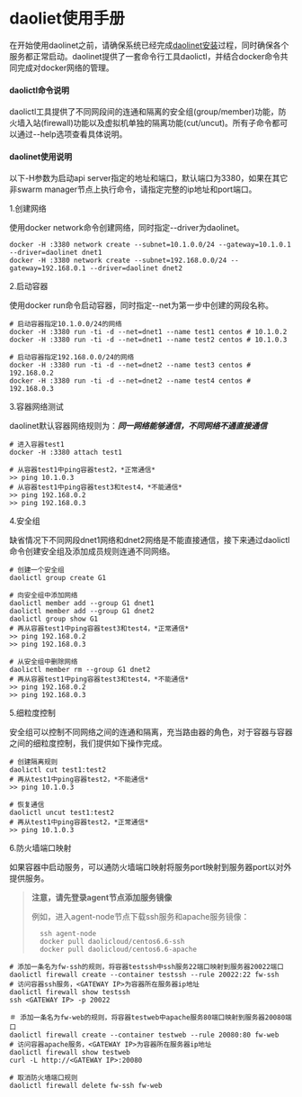daoliet使用手册
=========

在开始使用daolinet之前，请确保系统已经完成[daolinet安装](../../../daolinet/blob/master/InstallGuide.md)过程，同时确保各个服务都正常启动。daolinet提供了一套命令行工具daolictl，并结合docker命令共同完成对docker网络的管理。

#### daolictl命令说明

daolictl工具提供了不同网段间的连通和隔离的安全组(group/member)功能，防火墙入站(firewall)功能以及虚拟机单独的隔离功能(cut/uncut)。所有子命令都可以通过--help选项查看具体说明。

#### daolinet使用说明

以下-H参数为启动api server指定的地址和端口，默认端口为3380，如果在其它非swarm manager节点上执行命令，请指定完整的ip地址和port端口。

1.创建网络

使用docker network命令创建网络，同时指定--driver为daolinet。

    docker -H :3380 network create --subnet=10.1.0.0/24 --gateway=10.1.0.1 --driver=daolinet dnet1
    docker -H :3380 network create --subnet=192.168.0.0/24 --gateway=192.168.0.1 --driver=daolinet dnet2

2.启动容器

使用docker run命令启动容器，同时指定--net为第一步中创建的网段名称。

    # 启动容器指定10.1.0.0/24的网络
    docker -H :3380 run -ti -d --net=dnet1 --name test1 centos # 10.1.0.2
    docker -H :3380 run -ti -d --net=dnet1 --name test2 centos # 10.1.0.3

    # 启动容器指定192.168.0.0/24的网络
    docker -H :3380 run -ti -d --net=dnet2 --name test3 centos # 192.168.0.2
    docker -H :3380 run -ti -d --net=dnet2 --name test4 centos # 192.168.0.3

3.容器网络测试

daolinet默认容器网络规则为：***同一网络能够通信，不同网络不通直接通信***

    # 进入容器test1
    docker -H :3380 attach test1

    # 从容器test1中ping容器test2，*正常通信*
    >> ping 10.1.0.3
    # 从容器test1中ping容器test3和test4，*不能通信*
    >> ping 192.168.0.2
    >> ping 192.168.0.3

4.安全组

缺省情况下不同网段dnet1网络和dnet2网络是不能直接通信，接下来通过daolictl命令创建安全组及添加成员规则连通不同网络。

    # 创建一个安全组
    daolictl group create G1

    # 向安全组中添加网络
    daolictl member add --group G1 dnet1
    daolictl member add --group G1 dnet2
    daolictl group show G1
    # 再从容器test1中ping容器test3和test4，*正常通信*
    >> ping 192.168.0.2
    >> ping 192.168.0.3

    # 从安全组中删除网络
    daolictl member rm --group G1 dnet2
    # 再从容器test1中ping容器test3和test4，*不能通信*
    >> ping 192.168.0.2
    >> ping 192.168.0.3

5.细粒度控制

安全组可以控制不同网络之间的连通和隔离，充当路由器的角色，对于容器与容器之间的细粒度控制，我们提供如下操作完成。

    # 创建隔离规则
    daolictl cut test1:test2
    # 再从test1中ping容器test2，*不能通信*
    >> ping 10.1.0.3

    # 恢复通信
    daolictl uncut test1:test2
    # 再从test1中ping容器test2，*正常通信*
    >> ping 10.1.0.3

6.防火墙端口映射

如果容器中启动服务，可以通防火墙端口映射将服务port映射到服务器port以对外提供服务。

> **注意，请先登录agent节点添加服务镜像**
>
> 例如，进入agent-node节点下载ssh服务和apache服务镜像：
>
>       ssh agent-node
>       docker pull daolicloud/centos6.6-ssh
>       docker pull daolicloud/centos6.6-apache

    # 添加一条名为fw-ssh的规则，将容器testssh中ssh服务22端口映射到服务器20022端口
    daolictl firewall create --container testssh --rule 20022:22 fw-ssh
    # 访问容器ssh服务，<GATEWAY IP>为容器所在服务器ip地址
    daolictl firewall show testssh
    ssh <GATEWAY IP> -p 20022

    ＃ 添加一条名为fw-web的规则，将容器testweb中apache服务80端口映射到服务器20080端口
    daolictl firewall create --container testweb --rule 20080:80 fw-web
    # 访问容器apache服务，<GATEWAY IP>为容器所在服务器ip地址
    daolictl firewall show testweb
    curl -L http://<GATEWAY IP>:20080

    # 取消防火墙端口规则
    daolictl firewall delete fw-ssh fw-web

